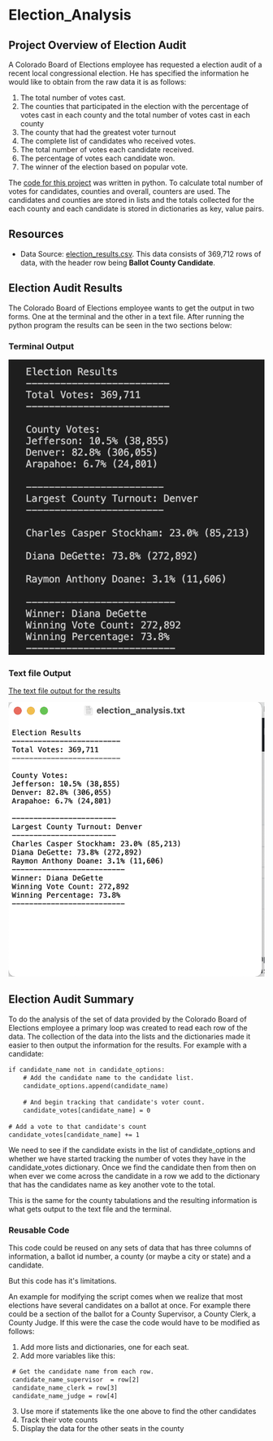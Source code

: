 # Election_Analysis

## Project Overview of Election Audit
A Colorado Board of Elections employee has requested a election audit of a recent local congressional election.  He has specified the information he would like to obtain from the raw data it is as follows:

1. The total number of votes cast.
2. The counties that participated in the election with the percentage of votes cast in each county and the total number of votes cast in each county
3. The county that had the greatest voter turnout
4. The complete list of candidates who received votes.
5. The total number of votes each candidate received.
6. The percentage of votes each candidate won.
7. The winner of the election based on popular vote.

The [code for this project](https://github.com/linb960/Election_Analysis/blob/main/PyPoll_Challenge.py) was written in python.  To calculate total number of votes for candidates, counties and overall, counters are used.  The candidates and counties are stored in lists and the totals collected for the each county and each candidate is stored in dictionaries as key, value pairs.

## Resources
- Data Source: [election_results.csv](https://github.com/linb960/Election_Analysis/blob/main/Resources/election_results.csv).  This data consists of 369,712 rows of data, with the header row being __Ballot County Candidate__.  

## Election Audit Results
The Colorado Board of Elections employee wants to get the output in two forms.  One at the terminal and the other in a text file.  After running the python program the results can be seen in the two sections below:

### Terminal Output
![The terminal output for the results](https://github.com/linb960/Election_Analysis/blob/main/analysis/election_analysis_terminal.png)

### Text file Output
[The text file output for the results](https://github.com/linb960/Election_Analysis/blob/main/analysis/election_analysis.txt)

![Screenshot of output from textfile](https://github.com/linb960/Election_Analysis/blob/main/analysis/election_analysis_txt_screenshot.png)

## Election Audit Summary
To do the analysis of the set of data provided by the Colorado Board of Elections employee a primary loop was created to read each row of the data.  The collection of the data into the lists and the dictionaries made it easier to then output the information for the results.  For example with a candidate:
```
if candidate_name not in candidate_options:
    # Add the candidate name to the candidate list.
    candidate_options.append(candidate_name)

    # And begin tracking that candidate's voter count.
    candidate_votes[candidate_name] = 0

# Add a vote to that candidate's count
candidate_votes[candidate_name] += 1
```
We need to see if the candidate exists in the list of candidate_options and whether we have started tracking the number of votes they have in the candidate_votes dictionary.  Once we find the candidate then from then on when ever we come across the candidate in a row we add to the dictionary that has the candidates name as key another vote to the total.

This is the same for the county tabulations and the resulting information is what gets output to the text file and the terminal.

### Reusable Code
This code could be reused on any sets of data that has three columns of information, a ballot id number, a county (or maybe a city or state) and a candidate.  

But this code has it's limitations.  

An example for modifying the script comes when we realize that most elections have several candidates on a ballot at once.  For example there could be a section of the ballot for a County Supervisor, a County Clerk, a County Judge.  If this were the case the code would have to be modified as follows:
1. Add more lists and dictionaries, one for each seat.
2. Add more variables like this:
```
 # Get the candidate name from each row.
 candidate_name_supervisor  = row[2]
 candidate_name_clerk = row[3]
 candidate_name_judge = row[4]

```
3. Use more if statements like the one above to find the other candidates
4. Track their vote counts
5. Display the data for the other seats in the county


